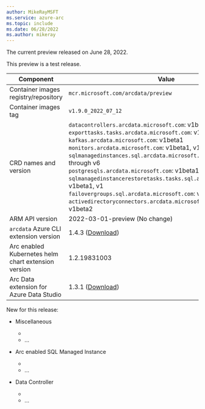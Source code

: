 ```yaml
---
author: MikeRayMSFT
ms.service: azure-arc
ms.topic: include
ms.date: 06/28/2022
ms.author: mikeray
---
```


The current preview released on June 28, 2022.

This preview is a test release.

|Component|Value|
|-----------|-----------|
|Container images registry/repository |`mcr.microsoft.com/arcdata/preview`|
|Container images tag |`v1.9.0_2022_07_12`|
|CRD names and version|`datacontrollers.arcdata.microsoft.com`: v1beta1, v1 through v6<br/>`exporttasks.tasks.arcdata.microsoft.com`: v1beta1, v1, v2<br/>`kafkas.arcdata.microsoft.com`: v1beta1<br/>`monitors.arcdata.microsoft.com`: v1beta1, v1, v2<br/>`sqlmanagedinstances.sql.arcdata.microsoft.com`: v1beta1, v1 through v6<br/>`postgresqls.arcdata.microsoft.com`: v1beta1, v1beta2<br/>`sqlmanagedinstancerestoretasks.tasks.sql.arcdata.microsoft.com`: v1beta1, v1<br/>`failovergroups.sql.arcdata.microsoft.com`: v1beta1, v1beta2, v1<br/>`activedirectoryconnectors.arcdata.microsoft.com`: v1beta1, v1beta2<br/>|
|ARM API version|2022-03-01-preview (No change)|
|`arcdata` Azure CLI extension version|1.4.3 ([Download](https://aka.ms/az-cli-arcdata-ext))|
|Arc enabled Kubernetes helm chart extension version|1.2.19831003|
|Arc Data extension for Azure Data Studio|1.3.1 ([Download](https://aka.ms/ads-arcdata-ext))|

New for this release:

- Miscellaneous
  - <item>
  - ...

- Arc enabled SQL Managed Instance
  - <item>
  - ...

- Data Controller
  - <item>
  - ...

